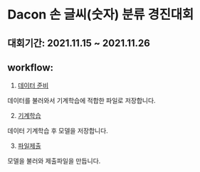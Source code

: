 # Dacon 손 글씨(숫자) 분류 경진대회

## 대회기간: 2021.11.15 ~ 2021.11.26

## workflow:

1. [데이터 준비](./plover_prep_data.ipynb)

데이터를 불러와서 기계학습에 적합한 파일로 저장합니다.

2. [기계학습](./plover_ML.ipynb)

데이터 기계학습 후 모델을 저장합니다.

3. [파일제출](./plover_submission.ipynb)

모델을 불러와 제출파일을 만듭니다.